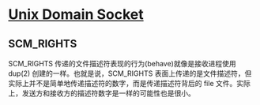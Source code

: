 # [Unix Domain Socket](https://man7.org/linux/man-pages/man7/unix.7.html)

## SCM_RIGHTS

SCM_RIGHTS 传递的文件描述符表现的行为(behave)就像是接收进程使用 dup(2) 创建的一样。也就是说，SCM_RIGHTS 表面上传递的是文件描述符，但实际上并不是简单地传递描述符的数字，而是传递描述符背后的 file 文件。实际上，发送方和接收方的描述符数字是一样的可能性也是很小。